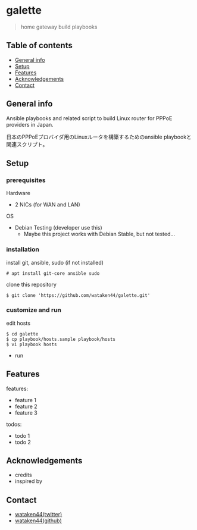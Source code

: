 # galette
> home gateway build playbooks 

## Table of contents
* [General info](#general-info)
* [Setup](#setup)
* [Features](#features)
* [Acknowledgements](#acknowledgements)
* [Contact](#contact)

## General info

Ansible playbooks and related script to build Linux router for PPPoE providers in Japan.

日本のPPPoEプロバイダ用のLinuxルータを構築するためのansible playbookと関連スクリプト。


## Setup

### prerequisites

Hardware
* 2 NICs (for WAN and LAN)

OS
* Debian Testing (developer use this)
    * Maybe this project works with Debian Stable, but not tested... 

### installation

install git, ansible, sudo (if not installed)

```
# apt install git-core ansible sudo
```

clone this repository

```
$ git clone 'https://github.com/wataken44/galette.git'
```

### customize and run

edit hosts

```
$ cd galette
$ cp playbook/hosts.sample playbook/hosts
$ vi playbook hosts
```

* run

## Features

features:

* feature 1
* feature 2
* feature 3

todos:

* todo 1
* todo 2

## Acknowledgements

* credits
* inspired by

## Contact

* [wataken44(twitter)](https://twitter.com/wataken44)
* [wataken44(github)](https://github.com/wataken44/)

